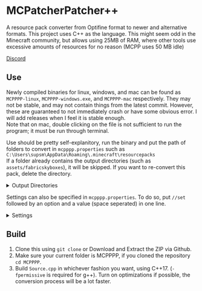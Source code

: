 # MCPatcherPatcher++
A resource pack converter from Optifine format to newer and alternative formats. This project uses C++ as the language. This might seem odd in the Minecraft community, but allows using 25MB of RAM, where other tools use excessive amounts of resources for no reason (MCPP uses 50 MB idle)  
  
[Discord](https://discord.gg/waXJDswsaR)  
## Use
Newly compiled binaries for linux, windows, and mac can be found as `MCPPPP-linux`, `MCPPPP-windows.exe`, and `MCPPPP-mac` respectively. They may not be stable, and may not contain things from the latest commit. However, these are guaranteed to not immediately crash or have some obvious error. I will add releases when I feel it is stable enough.  
Note that on mac, double clicking on the file is not sufficient to run the program; it must be run through terminal.  
  
Use should be pretty self-explanitory, run the binary and put the path of folders to convert in `mcpppp.properties` such as `C:\Users\supsm\AppData\Roaming\.minecraft\resourcepacks`  
If a folder already contains the output directories (such as `assets/fabricskyboxes`), it will be skipped. If you want to re-convert this pack, delete the directory.  
<details>
  <summary>Output Directories</summary>

  Fabricskyboxes: `assets/fabricskyboxes/sky`  
  Variated Mob Textures: `assets/minecraft/varied/textures/entity`  
</details>

Settings can also be specified in `mcpppp.properties`. To do so, put `//set` followed by an option and a value (space seperated) in one line.  
<details>
  <summary>Settings</summary>

  | Name              | Values/Type      | Description                                                                                                            | Default   |
  |:-----------------:|:----------------:|:----------------------------------------------------------------------------------------------------------------------:|:---------:|
  | `pauseOnExit`    | `true`, `false` | Wait for enter/key to be pressed once execution has been finished                                                      | `true`   |
  | `log`             | String           | A log file where logs will be stored                                                                                   | -        |
  | `timestamp`      | `true`, `false` | Timestamp console (Logs will always be timestamped)                                                                    | `false`  |
  | `autoDeleteTemp` | `true`, `false` | Automatically delete `mcpppp-temp` folder on startup                                                                  | `false` |
  | `outputLevel`    | Integer, `1-5`   | How much info should be outputted <br>`1` - Spam <br>`2` - Info <br>`3` - Important <br>`4` - Warning <br>`5` - Error | `3`      |
  | `logLevel`       | Integer, `1-5`   | Same as `outputLevel`, but for logs <br>Has no effect if no log file is set                                           | `2`      |
  | `deleteSource`   | `true`, `false` | Delete source (optifine/mcpatcher) files when done converting. The pack will no longer be able to re-convert           | `false`  |
</details>


## Build
1. Clone this using `git clone` or Download and Extract the ZIP via Github.  
2. Make sure your current folder is MCPPPP, if you cloned the repository `cd MCPPPP`.  
3. Build `Source.cpp` in whichever fashion you want, using C++17. (`-fpermissive` is required for g++). Turn on optimizations if possible, the conversion process will be a lot faster.  
